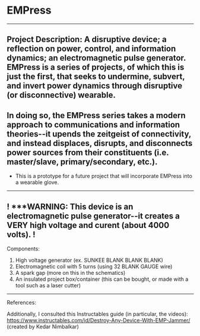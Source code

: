 # EMPress
---
Project Description: 
A disruptive device; a reflection on power, control, and information dynamics; an electromagnetic pulse generator. EMPress is a series of projects, of which this is just the first, that seeks to undermine, subvert, and invert power dynamics through disruptive (or disconnective) wearable. 
---
In doing so, the EMPress series takes a modern approach to communications and information theories--it upends the zeitgeist of connectivity, and instead displaces, disrupts, and disconnects power sources from their constituents (i.e. master/slave, primary/secondary, etc.). 
---
* This is a prototype for a future project that will incorporate EMPress into a wearable glove.
---
!
***WARNING: This device is an electromagnetic pulse generator--it creates a VERY high voltage and curent (about 4000 volts). 
!
---
Components:
1. High voltage generator (ex. SUNKEE BLANK BLANK BLANK)
2. Electromagnetic coil with 5 turns (using 32 BLANK GAUGE wire)
3. A spark gap (more on this in the schematics)
4. An insulated project box/container (this can be bought, or made with a tool such as a laser cutter)
---
References:

Additionally, I consulted this Instructables guide (in particular, the videos): https://www.instructables.com/id/Destroy-Any-Device-With-EMP-Jammer/ (created by Kedar Nimbalkar)

